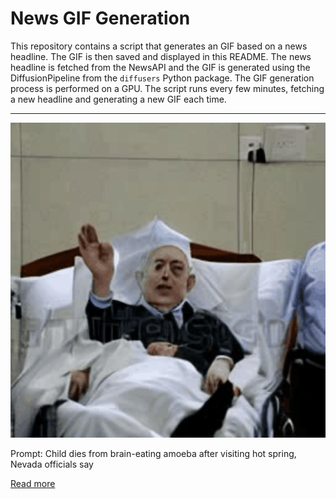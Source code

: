 # News GIF Generation
This repository contains a script that generates an GIF based on a news headline. The GIF is then saved and displayed in this README.
The news headline is fetched from the NewsAPI and the GIF is generated using the DiffusionPipeline from the `diffusers` Python package. The GIF generation process is performed on a GPU.
The script runs every few minutes, fetching a new headline and generating a new GIF each time.

---

![Generated GIF](output.gif?raw=true&v=1690238027)

Prompt: Child dies from brain-eating amoeba after visiting hot spring, Nevada officials say

[Read more](https://www.cbsnews.com/news/child-dies-brain-eating-amoeba-ash-springs-nevada-fowleri-infection/)